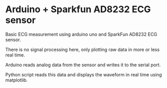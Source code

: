 # Arduino + Sparkfun AD8232 ECG sensor

Basic ECG measurement using arduino uno and SparkFun AD8232 ECG sensor.

There is no signal processing here, only plotting raw data in more or less real time.

Arduino reads analog data from the sensor and writes it to the serial port.

Python script reads this data and displays the waveform in real time using matplotlib.
